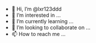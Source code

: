 - 👋 Hi, I’m @lxr123ddd
- 👀 I’m interested in ...
- 🌱 I’m currently learning ...
- 💞️ I’m looking to collaborate on ...
- 📫 How to reach me ...

<!---
lxr123ddd/lxr123ddd is a ✨ special ✨ repository because its `README.md` (this file) appears on your GitHub profile.
You can click the Preview link to take a look at your changes.
--->
